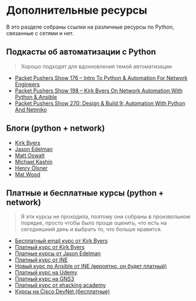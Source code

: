 # Дополнительные ресурсы

В это разделе собраны ссылки на различные ресурсы по Python, связанные с сетями и нет.

## Подкасты об автоматизации с Python

> Хорошо подходят для вдохновления темой автоматизации

* [Packet Pushers Show 176 – Intro To Python & Automation For Network Engineers](http://packetpushers.net/podcast/podcasts/show-176-intro-to-python-automation-for-network-engineers/)
* [Packet Pushers Show 198 – Kirk Byers On Network Automation With Python & Ansible](http://packetpushers.net/podcast/podcasts/show-198-kirk-byers-network-automation-python-ansible/)
* [Packet Pushers Show 270: Design & Build 9: Automation With Python And Netmiko](http://packetpushers.net/podcast/podcasts/show-270-design-build-9-automation-python-netmiko/)


## Блоги (python + network)

* [Kirk Byers](https://pynet.twb-tech.com/)
* [Jason Edelman](http://jedelman.com/)
* [Matt Oswalt](https://keepingitclassless.net/)
* [Michael Kashin](http://networkop.co.uk/)
* [Henry Ölsner](https://codingnetworker.com/)
* [Mat Wood](https://thepacketgeek.com/)


## Платные и бесплатные курсы (python + network)

> Я эти курсы не проходила, поэтому они собраны в произвольном порядке, просто чтобы было проще оценить, что есть на сегодняшний день и выбрать то, что больше нравится.

* [Бесплатный email курс от Kirk Byers](https://pynet.twb-tech.com/email-signup.html)
* [Платный курс от Kirk Byers](https://pynet.twb-tech.com/class.html)
* [Платные курсы от Jason Edelman](http://networktocode.com/products/training/)
* [Платный курс от INE](http://www.ine.com/self-paced/technologies/python-network-engineers.htm)
* [Новый курс по Ansible от INE (вероятно, он будет платный)](https://streaming.ine.com/c/ine-network-automation-with-ansible)
* [Платный курс на Udemy](https://www.udemy.com/python-programming-for-network-engineers/)
* [Платный курс на GNS3](http://academy.gns3.com/p/python-programming-for-real-life-networking-use)
* [Платный курс от ehacking academy](http://academy.ehacking.net/p/network-automation-python-engineers)
* [Курсы на Cisco DevNet (бесплатные)](https://learninglabs.cisco.com/)
